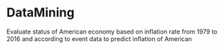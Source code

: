 # DataMining
Evaluate status of American economy based on inflation rate from 1979 to 2016 and according to event data to predict inflation of American
